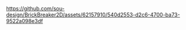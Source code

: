 


https://github.com/sou-design/BrickBreaker2D/assets/62157910/540d2553-d2c6-4700-ba73-9522a098e3df

